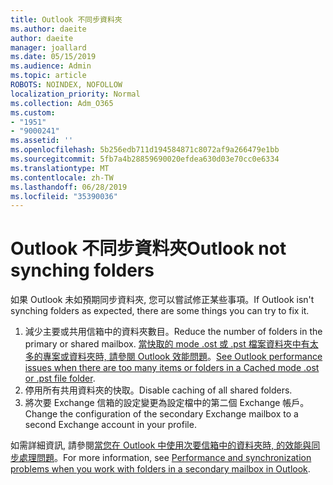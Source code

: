 ```yaml
---
title: Outlook 不同步資料夾
ms.author: daeite
author: daeite
manager: joallard
ms.date: 05/15/2019
ms.audience: Admin
ms.topic: article
ROBOTS: NOINDEX, NOFOLLOW
localization_priority: Normal
ms.collection: Adm_O365
ms.custom:
- "1951"
- "9000241"
ms.assetid: ''
ms.openlocfilehash: 5b256edb711d194584871c8072af9a266479e1bb
ms.sourcegitcommit: 5fb7a4b28859690020efdea630d03e70cc0e6334
ms.translationtype: MT
ms.contentlocale: zh-TW
ms.lasthandoff: 06/28/2019
ms.locfileid: "35390036"
---
```

# <a name="outlook-not-synching-folders"></a><span data-ttu-id="36d01-102">Outlook 不同步資料夾</span><span class="sxs-lookup"><span data-stu-id="36d01-102">Outlook not synching folders</span></span>

<span data-ttu-id="36d01-103">如果 Outlook 未如預期同步資料夾, 您可以嘗試修正某些事項。</span><span class="sxs-lookup"><span data-stu-id="36d01-103">If Outlook isn't synching folders as expected, there are some things you can try to fix it.</span></span>

1. <span data-ttu-id="36d01-104">減少主要或共用信箱中的資料夾數目。</span><span class="sxs-lookup"><span data-stu-id="36d01-104">Reduce the number of folders in the primary or shared mailbox.</span></span> <span data-ttu-id="36d01-105">[當快取的 mode .ost 或 .pst 檔案資料夾中有太多的專案或資料夾時, 請參閱 Outlook 效能問題](https://support.microsoft.com/help/2768656)。</span><span class="sxs-lookup"><span data-stu-id="36d01-105">[See Outlook performance issues when there are too many items or folders in a Cached mode .ost or .pst file folder](https://support.microsoft.com/help/2768656).</span></span>
2. <span data-ttu-id="36d01-106">停用所有共用資料夾的快取。</span><span class="sxs-lookup"><span data-stu-id="36d01-106">Disable caching of all shared folders.</span></span>
3. <span data-ttu-id="36d01-107">將次要 Exchange 信箱的設定變更為設定檔中的第二個 Exchange 帳戶。</span><span class="sxs-lookup"><span data-stu-id="36d01-107">Change the configuration of the secondary Exchange mailbox to a second Exchange account in your profile.</span></span>

<span data-ttu-id="36d01-108">如需詳細資訊, 請參閱[當您在 Outlook 中使用次要信箱中的資料夾時, 的效能與同步處理問題](https://support.microsoft.com/help/3115602)。</span><span class="sxs-lookup"><span data-stu-id="36d01-108">For more information, see [Performance and synchronization problems when you work with folders in a secondary mailbox in Outlook](https://support.microsoft.com/help/3115602).</span></span>
